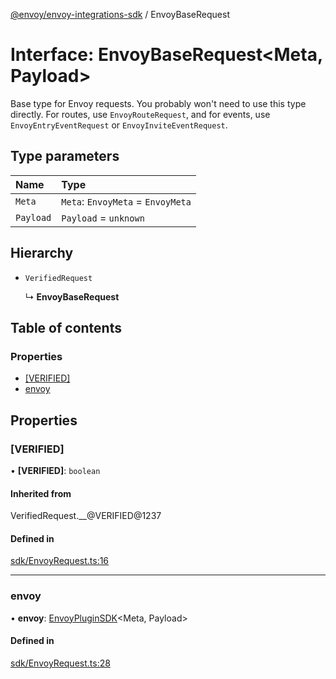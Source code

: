 [@envoy/envoy-integrations-sdk](../README.md) / EnvoyBaseRequest

# Interface: EnvoyBaseRequest<Meta, Payload\>

Base type for Envoy requests.
You probably won't need to use this type directly.
For routes, use `EnvoyRouteRequest`,
and for events, use `EnvoyEntryEventRequest` or `EnvoyInviteEventRequest`.

## Type parameters

| Name | Type |
| :------ | :------ |
| `Meta` | `Meta`: `EnvoyMeta` = `EnvoyMeta` |
| `Payload` | `Payload` = `unknown` |

## Hierarchy

- `VerifiedRequest`

  ↳ **EnvoyBaseRequest**

## Table of contents

### Properties

- [[VERIFIED]](envoybaserequest.md#[verified])
- [envoy](envoybaserequest.md#envoy)

## Properties

### [VERIFIED]

• **[VERIFIED]**: `boolean`

#### Inherited from

VerifiedRequest.\_\_@VERIFIED@1237

#### Defined in

[sdk/EnvoyRequest.ts:16](https://github.com/envoy/envoy-integrations-sdk-nodejs/blob/11f594b/src/sdk/EnvoyRequest.ts#L16)

___

### envoy

• **envoy**: [EnvoyPluginSDK](../classes/envoypluginsdk.md)<Meta, Payload\>

#### Defined in

[sdk/EnvoyRequest.ts:28](https://github.com/envoy/envoy-integrations-sdk-nodejs/blob/11f594b/src/sdk/EnvoyRequest.ts#L28)
